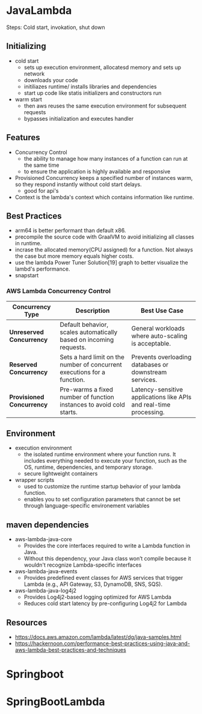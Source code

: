 # JavaLambda

Steps: Cold start, invokation, shut down

## Initializing
  - cold start
      - sets up execution environment, allocatesd memory and sets up network
      - downloads your code
      - initiliazes runtime/ installs libraries and dependencies
      - start up code like statis initializers and constructors run
  - warm start
      - then aws reuses the same execution environment for subsequent requests
      - bypasses initialization and executes handler
   
## Features
  - Concurrency Control
      - the ability to manage how many instances of a function can run at the same time
      - to ensure the application is highly available and responsive
  - Provisioned Concurrency keeps a specified number of instances warm, so they respond instantly without cold start delays.
      - good for api's
  - Context is the lambda's context which contains information like runtime.
   
## Best Practices

  - arm64 is better performant than default x86.
  - precompile the source code with GraalVM to avoid initializing all classes in runtime.
  - incrase the allocated memory(CPU assigned) for a function. Not always the case but more memory equals higher costs.
  - use the lambda Power Tuner Solution[19] graph to better visualize the lambd's performance.
  - snapstart


### AWS Lambda Concurrency Control

| **Concurrency Type**       | **Description** | **Best Use Case** |
|---------------------------|----------------|--------------------|
| **Unreserved Concurrency** | Default behavior, scales automatically based on incoming requests. | General workloads where auto-scaling is acceptable. |
| **Reserved Concurrency**   | Sets a hard limit on the number of concurrent executions for a function. | Prevents overloading databases or downstream services. |
| **Provisioned Concurrency** | Pre-warms a fixed number of function instances to avoid cold starts. | Latency-sensitive applications like APIs and real-time processing. |


## Environment
  - execution environment
      - the isolated runtime environment where your function runs. It includes everything needed to execute your function, such as the OS, runtime, dependencies, and temporary storage.
      - secure lightweight containers
  - wrapper scripts
    - used to customize the runtime startup behavior of your lambda function.
    - enables you to set configuration parameters that cannot be set through language-specific environement variables

## maven dependencies
  - aws-lambda-java-core
    - Provides the core interfaces required to write a Lambda function in Java.
    - Without this dependency, your Java class won’t compile because it wouldn't recognize Lambda-specific interfaces
  - aws-lambda-java-events
    - Provides predefined event classes for AWS services that trigger Lambda (e.g., API Gateway, S3, DynamoDB, SNS, SQS).
  - aws-lambda-java-log4j2
    - Provides Log4j2-based logging optimized for AWS Lambda
    - Reduces cold start latency by pre-configuring Log4j2 for Lambda

## Resources
  - https://docs.aws.amazon.com/lambda/latest/dg/java-samples.html
  - https://hackernoon.com/performance-best-practices-using-java-and-aws-lambda-best-practices-and-techniques



# Springboot






 
  
# SpringBootLambda
